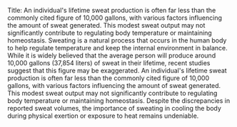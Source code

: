 Title: An individual's lifetime sweat production is often far less than the commonly cited figure of 10,000 gallons, with various factors influencing the amount of sweat generated. This modest sweat output may not significantly contribute to regulating body temperature or maintaining homeostasis.
Sweating is a natural process that occurs in the human body to help regulate temperature and keep the internal environment in balance. While it is widely believed that the average person will produce around 10,000 gallons (37,854 liters) of sweat in their lifetime, recent studies suggest that this figure may be exaggerated. An individual's lifetime sweat production is often far less than the commonly cited figure of 10,000 gallons, with various factors influencing the amount of sweat generated. This modest sweat output may not significantly contribute to regulating body temperature or maintaining homeostasis. Despite the discrepancies in reported sweat volumes, the importance of sweating in cooling the body during physical exertion or exposure to heat remains undeniable.